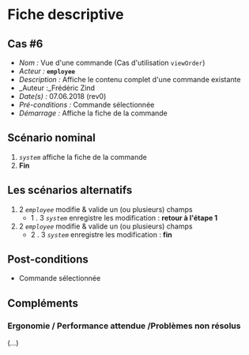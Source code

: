 # Fiche descriptive

## Cas \#6

* _Nom :_ Vue d'une commande (Cas d'utilisation `viewOrder`)
* _Acteur :_  **`employee`**
* _Description :_ Affiche le contenu complet d'une commande existante
* _Auteur :_Frédéric Zind
* _Date(s) :_ 07.06.2018 (rev0)
* _Pré-conditions :_ Commande sélectionnée
* _Démarrage :_ Affiche la fiche de la commande

## Scénario nominal

1. _`system`_ affiche la fiche de la commande
2. **Fin**

## Les scénarios alternatifs

1. 2 _`employee`_ modifie & valide un (ou plusieurs) champs
    * 1 . 3 _`system`_ enregistre les modification : **retour à l'étape 1**
2. 2 _`employee`_ modifie & valide un (ou plusieurs) champs
    * 2 . 3 _`system`_ enregistre les modification : **fin**

## Post-conditions

* Commande sélectionnée

## Compléments

### Ergonomie / Performance attendue /Problèmes non résolus

(…)

